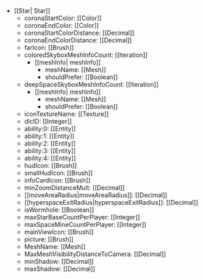  * [[Star| Star]]
   * coronaStartColor: [[Color]]
   * coronaEndColor: [[Color]]
   * coronaStartColorDistance: [[Decimal]]
   * coronaEndColorDistance: [[Decimal]]
   * farIcon: [[Brush]]
   * coloredSkyboxMeshInfoCount: [[Iteration]]
     * [[meshInfo| meshInfo]]
       * meshName: [[Mesh]]
       * shouldPrefer: [[Boolean]]
   * deepSpaceSkyboxMeshInfoCount: [[Iteration]]
     * [[meshInfo| meshInfo]]
       * meshName: [[Mesh]]
       * shouldPrefer: [[Boolean]]
   * iconTextureName: [[Texture]]
   * dlcID: [[Integer]]
   * ability:0: [[Entity]]
   * ability:1: [[Entity]]
   * ability:2: [[Entity]]
   * ability:3: [[Entity]]
   * ability:4: [[Entity]]
   * hudIcon: [[Brush]]
   * smallHudIcon: [[Brush]]
   * infoCardIcon: [[Brush]]
   * minZoomDistanceMult: [[Decimal]]
   * [[moveAreaRadius|moveAreaRadius]]: [[Decimal]]
   * [[hyperspaceExitRadius|hyperspaceExitRadius]]: [[Decimal]]
   * isWormhole: [[Boolean]]
   * maxStarBaseCountPerPlayer: [[Integer]]
   * maxSpaceMineCountPerPlayer: [[Integer]]
   * mainViewIcon: [[Brush]]
   * picture: [[Brush]]
   * MeshName: [[Mesh]]
   * MaxMeshVisibilityDistanceToCamera: [[Decimal]]
   * minShadow: [[Decimal]]
   * maxShadow: [[Decimal]]

